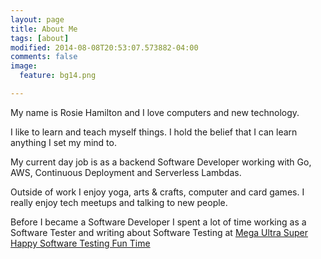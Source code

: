 ```yaml
---
layout: page
title: About Me
tags: [about]
modified: 2014-08-08T20:53:07.573882-04:00
comments: false
image:
  feature: bg14.png

---
```


My name is Rosie Hamilton and I love computers and new technology.

I like to learn and teach myself things. I hold the belief that I can learn anything I set my mind to.

My current day job is as a backend Software Developer working with Go, AWS, Continuous Deployment and Serverless Lambdas.

Outside of work I enjoy yoga, arts & crafts, computer and card games. I really enjoy tech meetups and talking to new people.   

Before I became a Software Developer I spent a lot of time working as a Software Tester and writing about Software Testing at [Mega Ultra Super Happy Software Testing Fun Time](http://testingfuntime.blogspot.co.uk/)


